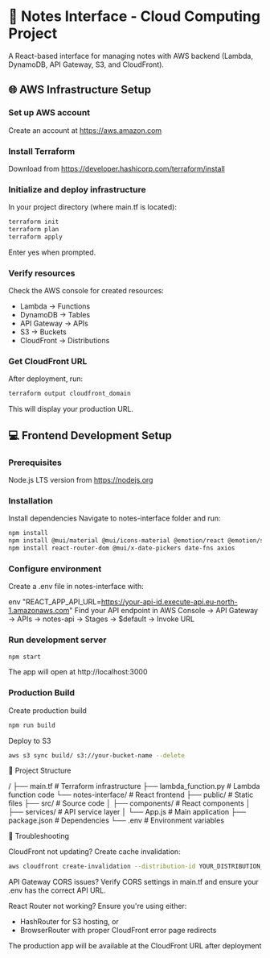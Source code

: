# 📝 Notes Interface - Cloud Computing Project

A React-based interface for managing notes with AWS backend (Lambda, DynamoDB, API Gateway, S3, and CloudFront).

## 🌐 AWS Infrastructure Setup

### Set up AWS account
Create an account at https://aws.amazon.com

### Install Terraform
Download from https://developer.hashicorp.com/terraform/install

### Initialize and deploy infrastructure
In your project directory (where main.tf is located):

```bash
terraform init
terraform plan
terraform apply
```
Enter yes when prompted.

### Verify resources
Check the AWS console for created resources:

- Lambda → Functions
- DynamoDB → Tables
- API Gateway → APIs
- S3 → Buckets
- CloudFront → Distributions

### Get CloudFront URL
After deployment, run:

```bash
terraform output cloudfront_domain
```
This will display your production URL.

## 💻 Frontend Development Setup

### Prerequisites
Node.js LTS version from https://nodejs.org

### Installation
Install dependencies
Navigate to notes-interface folder and run:

```bash
npm install
npm install @mui/material @mui/icons-material @emotion/react @emotion/styled
npm install react-router-dom @mui/x-date-pickers date-fns axios
```

### Configure environment
Create a .env file in notes-interface with:

env
"REACT_APP_API_URL=https://your-api-id.execute-api.eu-north-1.amazonaws.com"
Find your API endpoint in AWS Console → API Gateway → APIs → notes-api → Stages → $default → Invoke URL

### Run development server

```bash
npm start
```
The app will open at http://localhost:3000

### Production Build
Create production build

```bash
npm run build
```

Deploy to S3

```bash
aws s3 sync build/ s3://your-bucket-name --delete
```

🚀 Project Structure

/
├── main.tf                 # Terraform infrastructure
├── lambda_function.py      # Lambda function code
└── notes-interface/        # React frontend
    ├── public/             # Static files
    ├── src/                # Source code
    │   ├── components/     # React components
    │   ├── services/       # API service layer
    │   └── App.js          # Main application
    ├── package.json        # Dependencies
    └── .env                # Environment variables

🔧 Troubleshooting

CloudFront not updating?
Create cache invalidation:

```bash
aws cloudfront create-invalidation --distribution-id YOUR_DISTRIBUTION_ID --paths \"/*\"
```

API Gateway CORS issues?
Verify CORS settings in main.tf and ensure your .env has the correct API URL.

React Router not working?
Ensure you're using either:

- HashRouter for S3 hosting, or
- BrowserRouter with proper CloudFront error page redirects

The production app will be available at the CloudFront URL after deployment
